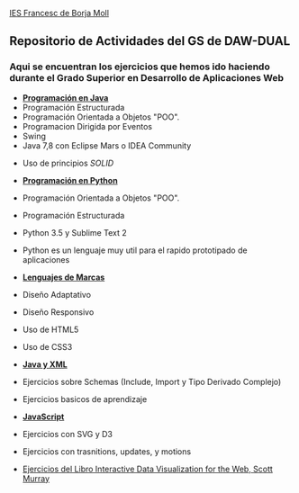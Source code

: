 [IES Francesc de Borja Moll](https://www.iesfbmoll.org)
  
## Repositorio de Actividades del GS de DAW-DUAL

### Aqui se encuentran los ejercicios que hemos ido haciendo durante el Grado Superior en Desarrollo de Aplicaciones Web 

* [**Programación en Java**](https://github.com/mgustran/DUAL/tree/master/ProgramacionJava)
 * Programación Estructurada
 * Programación Orientada a Objetos "POO".
 * Programacion Dirigida por Eventos
 * Swing
 * Java 7,8 con Eclipse Mars o IDEA Community
 + Uso de principios *SOLID*

  

* [**Programación en Python**](https://github.com/mgustran/DUAL/tree/master/ProgramacionPython)
 * Programación Orientada a Objetos "POO".
 * Programación Estructurada
 * Python 3.5 y Sublime Text 2 
 * Python es un lenguaje muy util para el rapido prototipado de aplicaciones

* [**Lenguajes de Marcas**](https://github.com/mgustran/DUAL/tree/master/LenguajesDeMarcas)
 * Diseño Adaptativo
 * Diseño Responsivo
 * Uso de HTML5
 * Uso de CSS3

* [**Java y XML**](https://github.com/mgustran/DUAL/tree/master/JavaXML)
 * Ejercicios sobre Schemas (Include, Import y Tipo Derivado Complejo)
 * Ejercicios basicos de aprendizaje
 

* [**JavaScript**](https://github.com/mgustran/DUAL/tree/master/JavaScript)
 * Ejercicios con SVG y D3
 * Ejercicios con trasnitions, updates, y motions
 * <a href="http://codepen.io/mgustran/collections/popular/" target="_blank">Ejercicios del Libro Interactive Data Visualization for the Web, Scott Murray</a>
 

